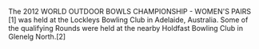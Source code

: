 The 2012 WORLD OUTDOOR BOWLS CHAMPIONSHIP - WOMEN'S PAIRS [1] was held at the Lockleys Bowling Club in Adelaide, Australia. Some of the qualifying Rounds were held at the nearby Holdfast Bowling Club in Glenelg North.[2]
